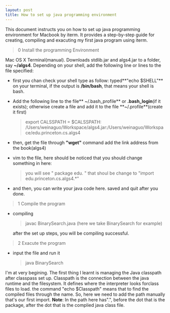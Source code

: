 ```yaml
---
layout: post
title: How to set up java programming environment 
---
```


This document instructs you on how to set up java programming environment for Macbook by iterm. It provides a step-by-step guide for creating, compiling and exacuting my first java program using iterm.

> 0 Install the programming Environment

Mac OS X Terminal(manual). Downloads stdlib.jar and algs4.jar to a folder, say **~/algs4**. Depending on your shell, add the following line or lines to the file specified:

* first you chan check your shell type as follow:
  typed**\"echo $SHELL\"** on your terminal, if the output is **/bin/bash**, that means your shell is bash.
* Add the following line to the file** ~/.bash_profile** or **.bash_login**(if it exists);
  otherwise create a file and add it to the file **~/.profile**(create it first)
    
    > export CALSSPATH = $CALSSPATH: /Users/weinaguo/Workspace/algs4.jar:/Users/weinaguo/Workspace/edu.princeton.cs.algs4

* then, get the file through **"wget"** command add the link address from the book(algs4)
* vim to the file, here should be noticed that you should change something in here:
    
    > you will see \" package edu. \" that shoul be change to \"import edu.princeton.cs.algs4.\*\"

* and then, you can write your java code here. saved and quit after you done.

> 1 Compile the program

* compiling
    
    > javac BinarySearch.java (here we take BinarySearch for example)
  
    after the set up steps, you will be compiling successful.

>2 Exacute the program
* input the file and run it
    
    > java BinarySearch
  
I'm at very begining. The first thing I learnt is managing the Java classpath after classpass set up. Classpath is the connection between the java runtime and the filesystem. It defines where the interpreter looks forclass files to load. the command "echo $Classpath" means that to find the compiled files through the name. So, here we need to add the path manually that's our first import. 
**Note**:
In the path here has".", before the dot that is the package, after the dot that is the complied java class file.
